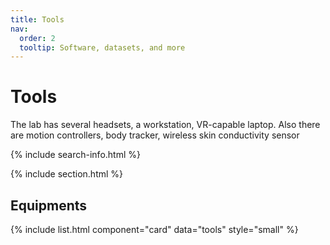 ```yaml
---
title: Tools
nav:
  order: 2
  tooltip: Software, datasets, and more
---
```


# <i class="fas fa-tools"></i>Tools
The lab has  several headsets, a workstation, VR-capable laptop.  Also there are motion controllers, body tracker,   wireless skin conductivity sensor 

{% include search-info.html %}

{% include section.html %}

## Equipments

{% include list.html component="card" data="tools" style="small" %}
